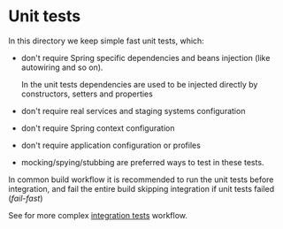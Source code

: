 # Unit tests

In this directory we keep simple fast unit tests, which:
  
  - don't require Spring specific dependencies and beans injection (like autowiring and so on).
  
    In the unit tests dependencies are used to be injected directly by constructors, setters and properties
  
  - don't require real services and staging systems configuration
  
  - don't require Spring context configuration
  
  - don't require application configuration or profiles
  
  - mocking/spying/stubbing are preferred ways to test in these tests.
  
In common build workflow it is recommended to run the unit tests before integration, 
and fail the entire build skipping integration if unit tests failed (_fail-fast_)
  
See for more complex [integration tests](/src/test/integration/README.md) workflow.